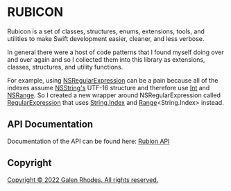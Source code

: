 # RUBICON

Rubicon is a set of classes, structures, enums, extensions, tools, and utilities to make
Swift development easier, cleaner, and less verbose.

In general there were a host of code patterns that I found myself doing over and over again and so I collected them into this library as extensions, classes, structures, and utility functions.

For example, using [NSRegularExpression](https://developer.apple.com/documentation/foundation/nsregularexpression) can be a pain because all of the indexes assume [NSString's](https://developer.apple.com/documentation/foundation/nsstring) UTF-16 structure and therefore use [Int](https://developer.apple.com/documentation/swift/int) and [NSRange](https://developer.apple.com/documentation/foundation/nsrange). So I created a new wrapper around NSRegularExpression called [RegularExpression](https://github.com/GalenRhodes/Rubicon/blob/master/Sources/Rubicon/RegularExpression.swift) that uses [String.Index](https://developer.apple.com/documentation/swift/string/index) and [Range](https://developer.apple.com/documentation/swift/range)<String.Index> instead.

## API Documentation

Documentation of the API can be found here: [Rubion API](http://galenrhodes.com/Rubicon/)

## Copyright

[Copyright © 2022 Galen Rhodes. All rights reserved.](LICENSE)

